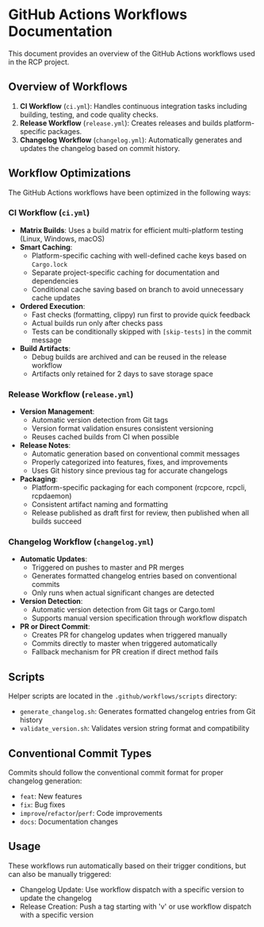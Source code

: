 # GitHub Actions Workflows Documentation

This document provides an overview of the GitHub Actions workflows used in the RCP project.

## Overview of Workflows

1. **CI Workflow** (`ci.yml`): Handles continuous integration tasks including building, testing, and code quality checks.
2. **Release Workflow** (`release.yml`): Creates releases and builds platform-specific packages.
3. **Changelog Workflow** (`changelog.yml`): Automatically generates and updates the changelog based on commit history.

## Workflow Optimizations

The GitHub Actions workflows have been optimized in the following ways:

### CI Workflow (`ci.yml`)

- **Matrix Builds**: Uses a build matrix for efficient multi-platform testing (Linux, Windows, macOS)
- **Smart Caching**:
  - Platform-specific caching with well-defined cache keys based on `Cargo.lock`
  - Separate project-specific caching for documentation and dependencies
  - Conditional cache saving based on branch to avoid unnecessary cache updates
- **Ordered Execution**:
  - Fast checks (formatting, clippy) run first to provide quick feedback
  - Actual builds run only after checks pass
  - Tests can be conditionally skipped with `[skip-tests]` in the commit message
- **Build Artifacts**:
  - Debug builds are archived and can be reused in the release workflow
  - Artifacts only retained for 2 days to save storage space

### Release Workflow (`release.yml`)

- **Version Management**:
  - Automatic version detection from Git tags
  - Version format validation ensures consistent versioning
  - Reuses cached builds from CI when possible
- **Release Notes**:
  - Automatic generation based on conventional commit messages
  - Properly categorized into features, fixes, and improvements
  - Uses Git history since previous tag for accurate changelogs
- **Packaging**:
  - Platform-specific packaging for each component (rcpcore, rcpcli, rcpdaemon)
  - Consistent artifact naming and formatting
  - Release published as draft first for review, then published when all builds succeed

### Changelog Workflow (`changelog.yml`)

- **Automatic Updates**:
  - Triggered on pushes to master and PR merges
  - Generates formatted changelog entries based on conventional commits
  - Only runs when actual significant changes are detected
- **Version Detection**:
  - Automatic version detection from Git tags or Cargo.toml
  - Supports manual version specification through workflow dispatch
- **PR or Direct Commit**:
  - Creates PR for changelog updates when triggered manually
  - Commits directly to master when triggered automatically
  - Fallback mechanism for PR creation if direct method fails

## Scripts

Helper scripts are located in the `.github/workflows/scripts` directory:

- `generate_changelog.sh`: Generates formatted changelog entries from Git history
- `validate_version.sh`: Validates version string format and compatibility

## Conventional Commit Types

Commits should follow the conventional commit format for proper changelog generation:

- `feat`: New features
- `fix`: Bug fixes
- `improve`/`refactor`/`perf`: Code improvements
- `docs`: Documentation changes

## Usage

These workflows run automatically based on their trigger conditions, but can also be manually triggered:

- Changelog Update: Use workflow dispatch with a specific version to update the changelog
- Release Creation: Push a tag starting with 'v' or use workflow dispatch with a specific version
